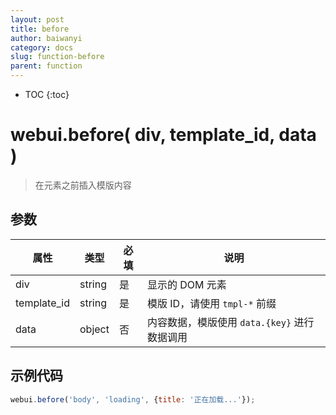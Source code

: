 ```yaml
---
layout: post
title: before
author: baiwanyi
category: docs
slug: function-before
parent: function
---
```

* TOC
{:toc}

# webui.before( div, template_id, data )
> 在元素之前插入模版内容

## 参数

| 属性        | 类型   | 必填 | 说明                                       |
| ----------- | ------ | ---- | ------------------------------------------ |
| div         | string | 是   | 显示的 DOM 元素                            |
| template_id | string | 是   | 模版 ID，请使用 `tmpl-*` 前缀                 |
| data        | object | 否   | 内容数据，模版使用 `data.{key}` 进行数据调用 |

## 示例代码

```javascript
webui.before('body', 'loading', {title: '正在加载...'});
```
